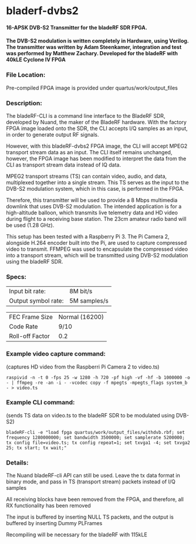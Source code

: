 # bladerf-dvbs2
#### 16-APSK DVB-S2 Transmitter for the bladeRF SDR FPGA. 
####
#### The DVB-S2 modulation is written completely in Hardware, using Verilog. The transmitter was written by Adam Steenkamer, integration and test was performed by Matthew Zachary. Developed for the bladeRF with 40kLE Cyclone IV FPGA

### File Location:
Pre-compiled FPGA image is provided under quartus/work/output_files

### Description:
The bladeRF-CLI is a command line interface to the BladeRF SDR, developed by Nuand, the maker of the BladeRF hardware.
With the factory FPGA image loaded onto the SDR, the CLI accepts I/Q samples as an input, in order to generate output RF signals.

However, with this bladeRF-dvbs2 FPGA image, the CLI will accept MPEG2 transport stream data as an input. The CLI itself remains unchanged, however, the FPGA image has been modified to interpret the data from the CLI as transport stream data instead of IQ data.

MPEG2 transport streams (TS) can contain video, audio, and data, multiplexed together into a single stream. This TS serves as the input to the DVB-S2 modulation system, which in this case, is performed in the FPGA.

Therefore, this transmitter will be used to provide a 8 Mbps multimedia downlink that uses DVB-S2 modulation. The intended application is for a high-altitude balloon, which transmits live telemetry data and HD video during flight to a receiving base station. The 23cm amateur radio band will be used (1.28 GHz).

This setup has been tested with a Raspberry Pi 3. The Pi Camera 2, alongside H.264 encoder built into the Pi, are used to capture compressed video to transmit. FFMPEG was used to encapsulate the compressed video into a transport stream, which will be transmitted using DVB-S2 modulation using the bladeRF SDR.


### Specs:

|                     |                |
|---------------------|----------------|
| Input bit rate:     | 8M bit/s       |
| Output symbol rate: | 5M samples/s   |

|                     |                |
|---------------------|----------------|
| FEC Frame Size      | Normal (16200) |
| Code Rate           | 9/10           |
| Roll-off Factor     | 0.2            |
 


### Example video capture command:
(captures HD video from the Raspberri Pi Camera 2 to video.ts)
	
	raspivid -n -t 0 -fps 25 -w 1280 -h 720 -pf high -vf -hf -b 1000000 -o - | ffmpeg -re -an -i - -vcodec copy -f mpegts -mpegts_flags system_b - > video.ts
	
	
### Example CLI command:
(sends TS data on video.ts to the bladeRF SDR to be modulated using DVB-S2)

	bladeRF-cli -e "load fpga quartus/work/output_files/withdvb.rbf; set frequency 1280000000; set bandwidth 3500000; set samplerate 5200000; tx config file=video.ts; tx config repeat=1; set txvga1 -4; set txvga2 25; tx start; tx wait;"



	
### Details:
The Nuand bladeRF-cli API can still be used. Leave the tx data format in binary mode, and pass in TS (transport stream) packets instead of I/Q samples

All receiving blocks have been removed from the FPGA, and therefore, all RX functionality has been removed

The input is buffered by inserting NULL TS packets, and the output is buffered by inserting Dummy PLFrames

Recompiling will be necessary for the bladeRF with 115kLE
